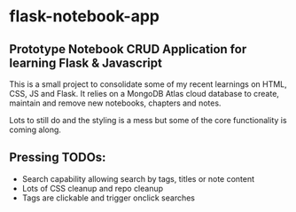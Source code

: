 # flask-notebook-app

## Prototype Notebook CRUD Application for learning Flask & Javascript

This is a small project to consolidate some of my recent learnings on HTML, CSS, JS and Flask. It relies on a MongoDB Atlas cloud database to create, maintain and remove new notebooks, chapters and notes.

Lots to still do and the styling is a mess but some of the core functionality is coming along.

## Pressing TODOs:

- Search capability allowing search by tags, titles or note content
- Lots of CSS cleanup and repo cleanup 
- Tags are clickable and trigger onclick searches
